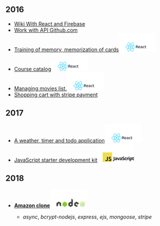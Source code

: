 ## 2016

* [Wiki With React and Firebase](https://github.com/it-spectre-ru/react-firebase)
* [Work with API Github.com](https://github.com/it-spectre-ru/react-api-github)
* [Training of memory, memorization of cards](https://github.com/it-spectre-ru/react-flash_card)![ReactJS](./reactjs.png "ReactJS")
* [Course catalog](https://github.com/it-spectre-ru/react-catalog)![ReactJS](./reactjs.png "ReactJS")
* [Managing movies list.](https://github.com/it-spectre-ru/react-movies)![ReactJS](./reactjs.png "ReactJS")
* [Shopping cart with stripe payment](https://github.com/it-spectre-ru/nodejs-shopping-cart)


## 2017

* [A weather, timer and todo application](https://github.com/it-spectre-ru/react-complete)![ReactJS](./reactjs.png "ReactJS")
* [JavaScript starter development kit](https://github.com/it-spectre-ru/js-starter-kit)![JS](./js.png "JS Starter Kit")


## 2018

* [**Amazon clone**](https://github.com/it-spectre-ru/e-commerce)![NodeJS](./nodejs.png "NodeJS Project")

	- _async_, _bcrypt-nodejs_, _express_, _ejs_, _mongoose_, _stripe_
